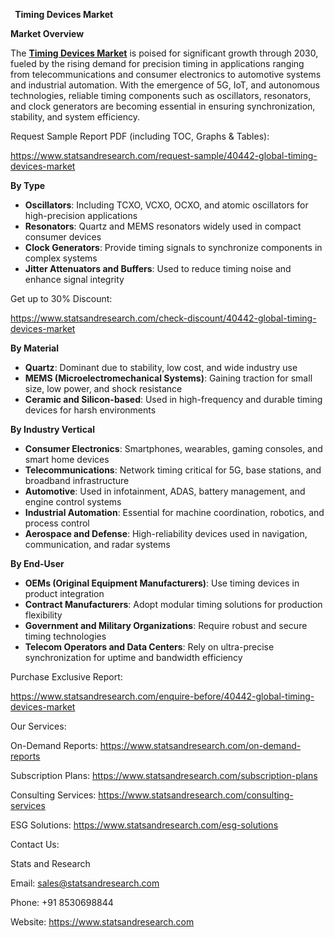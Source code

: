 ﻿` `**Timing Devices Market** 

**Market Overview**

The [**Timing Devices Market**](https://www.statsandresearch.com/report/40442-global-timing-devices-market) is poised for significant growth through 2030, fueled by the rising demand for precision timing in applications ranging from telecommunications and consumer electronics to automotive systems and industrial automation. With the emergence of 5G, IoT, and autonomous technologies, reliable timing components such as oscillators, resonators, and clock generators are becoming essential in ensuring synchronization, stability, and system efficiency.

Request Sample Report PDF (including TOC, Graphs & Tables):

<https://www.statsandresearch.com/request-sample/40442-global-timing-devices-market>

**By Type**

- **Oscillators**: Including TCXO, VCXO, OCXO, and atomic oscillators for high-precision applications
- **Resonators**: Quartz and MEMS resonators widely used in compact consumer devices
- **Clock Generators**: Provide timing signals to synchronize components in complex systems
- **Jitter Attenuators and Buffers**: Used to reduce timing noise and enhance signal integrity

Get up to 30% Discount:

<https://www.statsandresearch.com/check-discount/40442-global-timing-devices-market>

**By Material**

- **Quartz**: Dominant due to stability, low cost, and wide industry use
- **MEMS (Microelectromechanical Systems)**: Gaining traction for small size, low power, and shock resistance
- **Ceramic and Silicon-based**: Used in high-frequency and durable timing devices for harsh environments

**By Industry Vertical**

- **Consumer Electronics**: Smartphones, wearables, gaming consoles, and smart home devices
- **Telecommunications**: Network timing critical for 5G, base stations, and broadband infrastructure
- **Automotive**: Used in infotainment, ADAS, battery management, and engine control systems
- **Industrial Automation**: Essential for machine coordination, robotics, and process control
- **Aerospace and Defense**: High-reliability devices used in navigation, communication, and radar systems

**By End-User**

- **OEMs (Original Equipment Manufacturers)**: Use timing devices in product integration
- **Contract Manufacturers**: Adopt modular timing solutions for production flexibility
- **Government and Military Organizations**: Require robust and secure timing technologies
- **Telecom Operators and Data Centers**: Rely on ultra-precise synchronization for uptime and bandwidth efficiency

Purchase Exclusive Report:

<https://www.statsandresearch.com/enquire-before/40442-global-timing-devices-market>



Our Services:

On-Demand Reports: <https://www.statsandresearch.com/on-demand-reports>

Subscription Plans: <https://www.statsandresearch.com/subscription-plans>

Consulting Services: <https://www.statsandresearch.com/consulting-services>

ESG Solutions: <https://www.statsandresearch.com/esg-solutions>

Contact Us:

Stats and Research

Email: <sales@statsandresearch.com>

Phone: +91 8530698844

Website: <https://www.statsandresearch.com>



